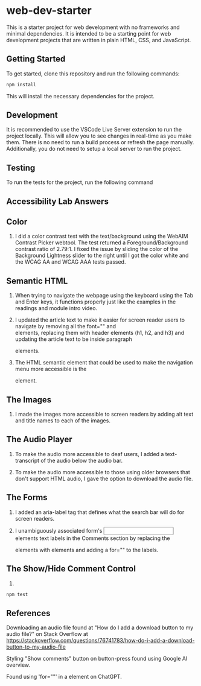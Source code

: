 # web-dev-starter

This is a starter project for web development with no frameworks and minimal
dependencies. It is intended to be a starting point for web development projects
that are written in plain HTML, CSS, and JavaScript.

## Getting Started

To get started, clone this repository and run the following commands:

```bash
npm install
```
This will install the necessary dependencies for the project.

## Development

It is recommended to use the VSCode Live Server extension to run the project
locally. This will allow you to see changes in real-time as you make them. There
is no need to run a build process or refresh the page manually. Additionally,
you do not need to setup a local server to run the project.

## Testing

To run the tests for the project, run the following command
## Accessibility Lab Answers

   ## Color
   1. I did a color contrast test with the text/background using the WebAIM Contrast Picker webtool. The test returned a Foreground/Background contrast ratio of 2.79:1. I fixed the issue by sliding the color of the Background Lightness slider to the right until I got the color white and the WCAG AA and WCAG AAA tests passed.

   ## Semantic HTML
   1. When trying to navigate the webpage using the keyboard using the Tab and Enter keys, it functions properly just like the examples in the readings and module intro video.

   2. I updated the article text to make it easier for screen reader users to navigate by removing all the font="" and <br> elements, replacing them with header elements (h1, h2, and h3) and updating the article text to be inside paragraph <p> elements.

   3. The HTML semantic element that could be used to make the navigation menu more accessible is the <nav> element.

   ## The Images
   1. I made the images more accessible to screen readers by adding alt text and title names to each of the images.

   ## The Audio Player
   1. To make the audio more accessible to deaf users, I added a text-transcript of the audio below the audio bar.

   2. To make the audio more accessible to those using older browsers that don't support HTML audio, I gave the option to download the audio file.

   ## The Forms
   1. I added an aria-label tag that defines what the search bar will do for screen readers.

   2. I unambiguously associated form's <input> elements text labels in the Comments section by replacing the <p> elements with <label> elements and adding a for="" to the labels.

   ## The Show/Hide Comment Control
   1. 

```bash
npm test
```

## References

Downloading an audio file found at "How do I add a download button to my audio file?" on Stack Overflow at https://stackoverflow.com/questions/76741783/how-do-i-add-a-download-button-to-my-audio-file

Styling "Show comments" button on button-press found using Google AI overview.

Found using 'for=""' in a <label> element on ChatGPT.